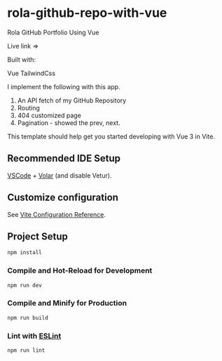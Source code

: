 # rola-github-repo-with-vue
Rola GitHub Portfolio Using Vue

Live link => 

Built with:

Vue
TailwindCss

I implement the following with this app.
1. An API fetch of my GitHub Repository
2. Routing 
3. 404 customized page
4. Pagination - showed the prev, next.

This template should help get you started developing with Vue 3 in Vite.

## Recommended IDE Setup

[VSCode](https://code.visualstudio.com/) + [Volar](https://marketplace.visualstudio.com/items?itemName=Vue.volar) (and disable Vetur).

## Customize configuration

See [Vite Configuration Reference](https://vitejs.dev/config/).

## Project Setup

```sh
npm install
```

### Compile and Hot-Reload for Development

```sh
npm run dev
```

### Compile and Minify for Production

```sh
npm run build
```

### Lint with [ESLint](https://eslint.org/)

```sh
npm run lint
```
